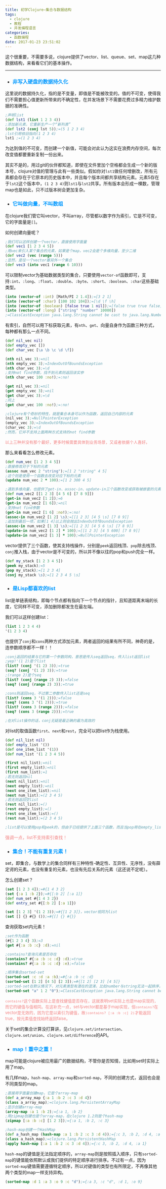 ```yaml
---
title: 初学Clojure—集合与数据结构
tags:
  - clojure
  - 教程
  - 并发编程语言
categories:
  - 函数编程
date: 2017-01-23 23:51:02
---
```



这个很重要，不需要多说，clojure提供了vector、list、queue、set、map这几种数据结构，来看看它们的基本操作。

---

- ### <font color=#0099ff>非写入硬盘的数据持久化</font>

这里说的数据持久化，指的是不变量，即值是不能被改变的。值的不可变，使得我们不需要担心值更新所带来的不确定性，在并发场景下不需要花费过多精力维护数据的准确性。
``` clojure
;声明list
(def lst1 (list 1 2 3 4))
;添加新元素，它重新生产一个“新列表”
(def lst2 (conj lst 5));=(5 1 2 3 4)
;lst引用依旧指向(1 2 3 4)
lst1 ;=(1 2 3 4)
```
为达到值的不可变，而创建一个新值，可能会对此认为这实在浪费内存空间，每次改变值都要重新复制一份出来。

其实不是的，用过git的伙伴都知道，即使在文件里加个空格都会生成一个新的版本号，clojure对值的管理与此有一些类似。假如你对`lst1`做任何增删改，所有元素都会存在于它原本的历史版本中，并且每个版本间都共享结构元素。元素5存在于`lst2`这个版本中，`(1 2 3 4)`则`lst1`与`lst2`共享。所有版本会形成一棵数，管理map也是如此，只不过版本树会更加复杂。

- ### <font color=#0099ff>它叫做向量，不叫数组</font>

在clojure我们管它叫vector，不叫array，尽管都以数字作为索引，它是不可变，它的字面量是`[]`。

如何创建向量呢？
``` clojure
;我们可以这样创建一个vector，直接使用字面量
(def vec1 [1 2 3 4 5])
;用vec来引入某个集合的元素，如果是个map，vec2会是个多维向量，至少二维
(def vec2 (vec (range 5)))
;显然，是往一个vector塞另外一个集合
(def vec3 (into vec1 (range 6 10)))
```

可以限制vector为基础数据类型的集合，只要使用`vector-of`函数即可，支持`:int`、`:long`、`:float`、`:double`、`:byte`、`:short`、`:boolean`、`:char`这些基础类型。
``` clojure
(into (vector-of :int) [Math/PI 2 1.4]);=[3 2 1]
(into (vector-of :char) [100 102 104]);=[\d \f \h]
(into (vector-of :boolean) [false true 1 nil]);=[false true true false]
(into (vector-of :long) ["string" "number" 10000])
;=ClassCastException java.lang.String cannot be cast to java.lang.Number
```

有索引，自然可以用下标获取元素，有`nth`、`get`、向量自身作为函数三种方式，每种都有那么一点不同。
``` clojure
(def nil_vec nil)
(def empty_vec [])
(def char_vec [\a \b \c \d \f])

(nth nil_vec 3);=nil
(nth empty_vec 3);=IndexOutOfBoundsException
(nth char_vec 3);=\d
;支持not find参数，找不到元素则返回该实参
(nth char_vec 100 :no!);=:no!

(get nil_vec 3);=nil
(get empty_vec 3);=nil
(get char_vec 3);=\d
;同上
(get char_vec 100 :no!);=:no!

;clojure有个奇妙的特性，就是集合本身可以作为函数，返回自己内部的元素
(nil_vec 3);=NullPointerException
(empty_vec 3);=IndexOutOfBoundsException
(char_vec 3);=\d
;然而，它并不支持上面两种方式支持的not find参数
```
<font size=2 color=#f28080>以上三种并没有那个最好，更多时候需要具体到业务场景，又或者依据个人喜好。</font>

那么来看看怎么修改元素。
``` clojure
(def num_vec [1 2 3 4 5])
;直接修改对于下标的元素
(assoc num_vec 2 "string");=[1 2 "string" 4 5]
;这个则是使用一个函数去改变对应下标的元素
(update num_vec 2 * 100);=[1 2 300 4 5]

;遇到多维向量，也提供了get-in、assoc-in、update-in三个函数改变或获取被嵌套的元素
(def num_vec2 [[1 2 3] [4 5 6] [7 8 9]])
(get-in num_vec2 [1 2]);=6
(get-in num_vec2 [1 6]);=nil
;支持not find参数
(get-in num_vec2 [1 6] :no!);=:no!
(assoc-in num_vec2 [1 2] \s);=[[1 2 3] [4 5 \s] [7 8 9]]
;追加到最后一项，如果[1 4]以上则会抛出IndexOutOfBoundsException
(assoc-in num_vec2 [1 3] \s);=[[1 2 3] [4 5 6 \s] [7 8 9]]
(update-in num_vec2 [1 2] * 100);=[[1 2 3] [4 5 600] [7 8 9]]
(update-in num_vec2 [1 3] * 100);=NullPointerException
```

vector提供了三个函数，使其支持栈操作，分别是`peek`返回栈顶、`pop`除去栈顶、`conj`推入栈，由于vector是不可变的，所以并不像以往的pop和push完全一样。
``` clojure
(def my_stack [1 2 3 4 5])
(peek my_stack);=5
(pop my_stack);=[1 2 3 4]
(conj my_stack \s);=[1 2 3 4 5 \s]
```

- ### <font color=#0099ff>是Lisp都喜欢的list</font>

list是单链表结构，即每个节点都有指向下一个节点的指针，且知道距离末端的长度，它同样不可变，添加删除都发生在最左端。

我们可以这样创建list：
``` clojure
(list 1 2 3 4 4)
'(1 2 3 4)
```

也提供了`conj`和`cons`两种方式添加元素，两者返回的结果有所不同，神奇的是，连参数顺序都不一样！！
 ``` clojure
;conj返回的结果与它的第一个参数同构，意思是传入seq返回seq，传入list返回list
;yep!'(1 2)是个list
(list? (conj '(1 2) 3));=true
(seq? (conj '(1 2) 3));=true
;(range 2)是个seq
(list? (conj (range 2) 3));=false
(seq? (conj (range 2) 3));=true

;cons则返回seq，不过第二参数传入list还是seq
(list? (cons 3 '(1 2)));=false
(seq? (cons 3 '(1 2)));=true
(list? (cons 3 (range 2)));=false
(seq? (cons 3 (range 2)));=true

;在对list操作的话，conj无疑是最正确的最为高效的
 ```

对list的取值函数`first`、`next`和`rest`，完全可以把list作为栈使用。
``` clojure
(def nil_list nil)
(def empty_list '())
(def one_item_list '(1))
(def num_list '(1 2 3 4 5))

(first nil_list);=nil
(first empty_list);=nil
(first num_list);=1
;若无则返回nil
(next nil_list);=nil
(next empty_list);=nil
(next one_item_list);=nil
(next num_list);=(2 3 4 5)
;若无则返回空list
(rest nil_list);=()
(rest empty_list);=()
(rest one_item_list);=()
(rest num_list);=(2 3 4 5)

;list是可以使用pop和peek的，但由于已经提供了上面三个函数，而且当pop用在empty_list会抛出异常，所以强烈建议用first、next和rest
```
<font color=#f28080>强调一点，list不支持索引查找！</font>

- ### <font color=#0099ff>集合！不能有重复元素！</font>

set，即集合，与数学上的集合同样有三种特性-确定性、互异性、无序性，没有薛定谔的元素，也没有重复的元素，也没有先后关系的元素（这还说不定呢）。

怎么创建set？
``` clojure
(set [1 2 3 4]);=#{1 4 3 2}
(set {:a 1 :b 2});=#{[:b 2] [:a 1]}
(def num_set #{1 4 3 2})
(def entry_set #{[:b 2] [:a 1]})

(set [1 2 3] '(1 2 3));=#{[1 2 3]}，vector视同为list
(set [] {} #{} ());=#{[] {} #{}}
```

查询获取set内元素！
``` clojure
;set作为函数
(#{1 2 3 4} 3);=3
(get #{:a :b :c} :d);=nil

;contains?查询元素是否存在
(contains? #{:a :b :c :d} :d);=true
(contains? #{:a :b :c :d} :e);=false

;顺序集合sorted-set
(sorted-set :c :d :a :b);=#{:a :b :c :d}
(sorted-set [1 2] [4 5] [2 3]);=#{[1 2] [2 3] [4 5]}
;sorted-set在默认情况下，对元素类型有潜在的混淆，比如number与string无法一起排序，添加元素时也容易出现类型混淆
(sorted-set "a" 1 2 "0");=ClassCastException java.lang.String cannot be cast to java.lang.Number
```
<font size=2 color=#f28080>`contains?`这个函数实际上是查找健值是否存在，这就表明set实际上也是map实现的，而它的键值与值相同。在这补充一点，set与vector都是基于map实现，但`contains?`在vector是无效的，因为它是以索引为键值，故`(contains? [:a :b :c] 2)`才能返回true，按元素值查找始终返回false。</font>

关于set的集合计算没打算讲，见`clojure.set/intersection`、`clojure.set/union`、`clojure.set/difference`的API。

- ### <font color=#0099ff>map！重中之重！</font>

map可能是clojure被应用最广的数据结构，不管你是否知情，比如用set时实际上用了map。

有几样map，`hash-map`、`array-map`和`sorted-map`，不同的创建方式，返回也会是不同类型的map。
``` clojure
;直接用字面量创建map，它是个array-map
(def a_array_map {:a 1 :b 2 :c 3 :d 4})
(class a_array_map);=clojure.lang.PersistentArrayMap
;显示创建array-map
(array-map :a 1 :b 2);={:a 1, :b 2}
;用zipmap创建也是个array-map，在clojure 1.2则是个hash-map
(zipmap [:a :b :c] [1 2 3]);={:a 1, :b 2, :c 3}

;hash-map创建一个HashMap
(def a_hash_map (hash-map :a 1 :b 2 :c 3 :d 4));={:c 3, :b 2, :d 4, :a 1}
(class a_hash_map);=clojure.lang.PersistentHashMap
(apply hash-map [:a 1 :b 2 :c 3 :d 4]);={:c 3, :b 2, :d 4, :a 1}
```

`hash-map`的键值是无法指定顺序的，`array-map`则是按照插入顺序，只有`sorted-map`的键值能依照默认或我们提供的特定顺序进行排序。不过有一点，因为`sorted-map`键值需要遵循特定顺序，所以对键值的类型也有所限定，不再像其他两个类型的map一样支持异构。
``` clojure
(sorted-map :d 1 :a 3 :o 9 :c "d");={:a 3, :c "d", :d 1, :o 9}
```
